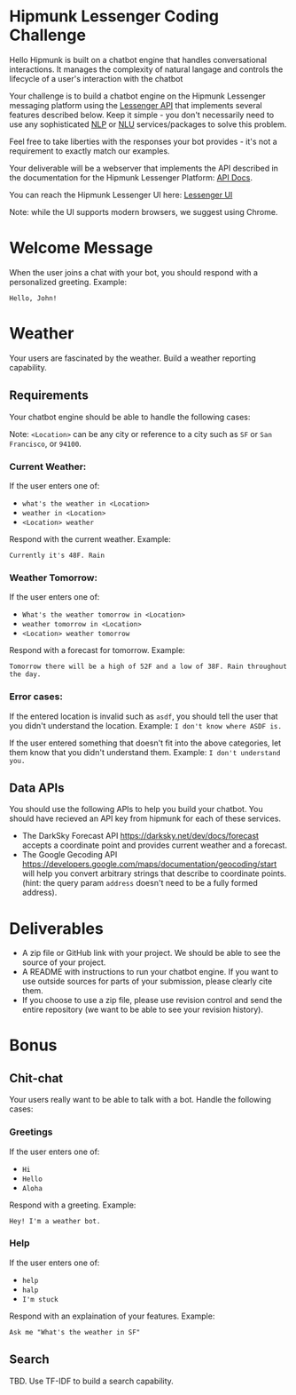 # Hipmunk Lessenger Coding Challenge

Hello Hipmunk is built on a chatbot engine that handles conversational interactions. It manages the complexity of natural langage and controls the lifecycle of a user's interaction with the chatbot

Your challenge is to build a chatbot engine on the Hipmunk Lessenger messaging platform using the [Lessenger API](api.md) that implements several features described below. Keep it simple - you don't necessarily need to use any sophisticated [NLP](https://en.wikipedia.org/wiki/Natural_language_processing) or [NLU](https://en.wikipedia.org/wiki/Natural_language_understanding) services/packages to solve this problem.

Feel free to take liberties with the responses your bot provides - it's not a requirement to exactly match our examples.

Your deliverable will be a webserver that implements the API described in the documentation for the Hipmunk Lessenger Platform: [API Docs](api.md).

You can reach the Hipmunk Lessenger UI here: [Lessenger UI](https://www.hipmunk.com/jobs/hello/lessenger)

Note: while the UI supports modern browsers, we suggest using Chrome.

# Welcome Message

When the user joins a chat with your bot, you should respond with a personalized greeting. Example:
```
Hello, John!
```

# Weather

Your users are fascinated by the weather. Build a weather reporting capability.

## Requirements

Your chatbot engine should be able to handle the following cases:

Note: `<Location>` can be any city or reference to a city such as `SF` or `San Francisco`, or `94100`.

### Current Weather:

If the user enters one of:
* `what's the weather in <Location>`
* `weather in <Location>`
* `<Location> weather`

Respond with the current weather. Example:
```
Currently it's 48F. Rain
```

### Weather Tomorrow:
If the user enters one of:

* `What's the weather tomorrow in <Location>`
* `weather tomorrow in <Location>`
* `<Location> weather tomorrow`

Respond with a forecast for tomorrow. Example:
```
Tomorrow there will be a high of 52F and a low of 38F. Rain throughout the day.
```


### Error cases:
If the entered location is invalid such as `asdf`, you should tell the user that you didn't understand the location. Example:
```I don't know where ASDF is.```

If the user entered something that doesn't fit into the above categories, let them know that you didn't understand them. Example:
```I don't understand you.```

## Data APIs
You should use the following APIs to help you build your chatbot. You should have recieved an API key from hipmunk for each of these services.

* The DarkSky Forecast API https://darksky.net/dev/docs/forecast accepts a coordinate point and provides current weather and a forecast.
* The Google Gecoding API https://developers.google.com/maps/documentation/geocoding/start will help you convert arbitrary strings that describe to coordinate points. (hint: the query param `address` doesn't need to be a fully formed address).

# Deliverables
* A zip file or GitHub link with your project. We should be able to see the source of your project.
* A README with instructions to run your chatbot engine. If you want to use outside sources for parts of your submission, please clearly cite them.
* If you choose to use a zip file, please use revision control and send the entire repository (we want to be able to see your revision history).

# Bonus
## Chit-chat
Your users really want to be able to talk with a bot. Handle the following cases:

### Greetings
If the user enters one of:

* `Hi`
* `Hello`
* `Aloha`

Respond with a greeting. Example:
```
Hey! I'm a weather bot.
```

### Help
If the user enters one of:

* `help`
* `halp`
* `I'm stuck`

Respond with an explaination of your features. Example:
```
Ask me "What's the weather in SF"
```

## Search
TBD. Use TF-IDF to build a search capability.
